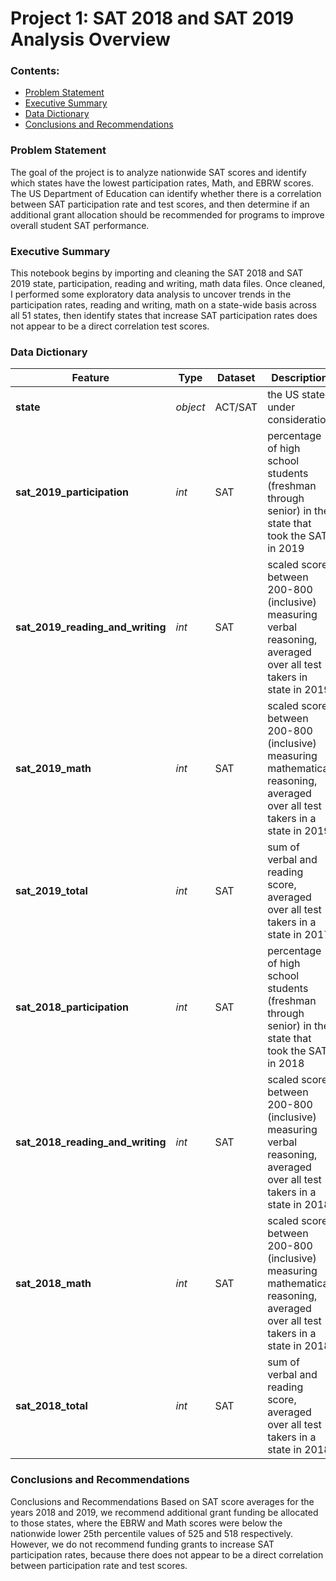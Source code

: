 # Project 1: SAT 2018 and SAT 2019 Analysis Overview

### Contents:
- [Problem Statement](#Problem-Statement)
- [Executive Summary](#Executive-Summary)
- [Data Dictionary](#Data-Dictionary)
- [Conclusions and Recommendations](#Conclusions-and-Recommendations)

### Problem Statement

The goal of the project is to analyze nationwide SAT scores and identify which states have the lowest participation rates, Math, and EBRW scores. The US Department of Education can identify whether there is a correlation between SAT participation rate and test scores, and then determine if an additional grant allocation should be recommended for programs to improve overall student SAT performance.

### Executive Summary

This notebook begins by importing and cleaning the SAT 2018 and SAT 2019 state, participation, reading and writing, math data files. Once cleaned, I performed some exploratory data analysis to uncover trends in the participation rates, reading and writing, math on a state-wide basis across all 51 states, then identify states that increase SAT participation rates does not appear to be a direct correlation test scores.

### Data Dictionary

|Feature|Type|Dataset|Description|
|---|---|---|---|
|**state**|*object*|ACT/SAT|the US state under consideration|
|**sat_2019_participation**|*int*|SAT|percentage of high school students (freshman through senior) in the state that took the SAT in 2019|
|**sat_2019_reading_and_writing**|*int*|SAT|scaled score between 200-800 (inclusive) measuring verbal reasoning, averaged over all test takers in state in 2019|
|**sat_2019_math**|*int*|SAT|scaled score between 200-800 (inclusive) measuring mathematical reasoning, averaged over all test takers in a state in 2019|
|**sat_2019_total**|*int*|SAT|sum of verbal and reading score, averaged over all test takers in a state in 2017|
|**sat_2018_participation**|*int*|SAT|percentage of high school students (freshman through senior) in the state that took the SAT in 2018|
|**sat_2018_reading_and_writing**|*int*|SAT|scaled score between 200-800 (inclusive) measuring verbal reasoning, averaged over all test takers in a state in 2018|
|**sat_2018_math**|*int*|SAT|scaled score between 200-800 (inclusive) measuring mathematical reasoning, averaged over all test takers in a state in 2018|
|**sat_2018_total**|*int*|SAT|sum of verbal and reading score, averaged over all test takers in a state in 2018|

### Conclusions and Recommendations

Conclusions and Recommendations
Based on SAT score averages for the years 2018 and 2019, we recommend additional grant funding be allocated to those states, where the EBRW and Math scores were below the nationwide lower 25th percentile values of 525 and 518 respectively. However, we do not recommend funding grants to increase SAT participation rates, because there does not appear to be a direct correlation between participation rate and test scores.
